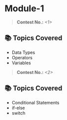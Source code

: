 # Module-1

> **Contest No.:** _\<1\>_

## 📚 Topics Covered

- Data Types  
- Operators  
- Variables  
> **Contest No.:** _\<2\>_

## 📚 Topics Covered

- Conditional Statements  
- if-else   
- switch  
